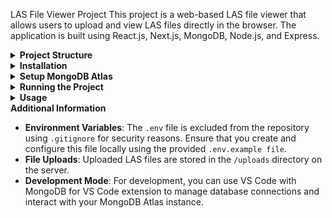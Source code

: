 LAS File Viewer Project
This project is a web-based LAS file viewer that allows users to upload and view LAS files directly in the browser. The application is built using React.js, Next.js, MongoDB, Node.js, and Express.

<details> <summary><strong>Project Structure</strong></summary>
bash
Copy code
/las-file-viewer
├── /client                # Frontend (Next.js)
│   ├── /pages
│   │   └── index.js       # Main page of the frontend
│   ├── /styles
│   │   └── globals.css    # Global CSS styles
│   ├── /public
│   │   └── /uploads       # Static file serving (for uploaded files)
│   └── .env.local         # Environment variables for React
├── /uploads               # Directory for storing uploaded files
├── server.js              # Backend server
├── .env                   # Environment variables for Node.js
├── .gitignore             # Git ignore file
└── README.md              # Project README
</details> <details> <summary><strong>Installation</strong></summary>
Clone the Repository:

bash
Copy code
git clone https://github.com/yourusername/las-file-viewer.git
cd las-file-viewer
Install Dependencies:

Navigate to the root directory and install backend dependencies:

bash
Copy code
npm install
Navigate to the /client directory and install frontend dependencies:

bash
Copy code
cd client
npm install
Create the uploads Folder:

In the root directory of the project, create a folder named uploads.
This folder will be used to store the LAS files uploaded through the application.
</details> <details> <summary><strong>Setup MongoDB Atlas</strong></summary>
Create a MongoDB Atlas Account:

Sign up at MongoDB Atlas.
Create a new cluster.
Set Up Your Database:

Create a new database in your cluster.
Create a new collection named lasfiles to store the uploaded LAS files.
Get Your MongoDB Connection String:

Navigate to your cluster in MongoDB Atlas.
Click on "Connect" and choose "Connect your application".
Copy the connection string provided.
Configure Environment Variables:

In the root directory of your project, you’ll find a file named .env.example.
Rename this file to .env and replace your-mongodb-connection-string-here with your actual MongoDB connection string:
plaintext
Copy code
MONGO_URI=your-mongodb-connection-string-here
Note: The .env file is included in .gitignore to ensure sensitive information is not exposed in the repository.

</details> <details> <summary><strong>Running the Project</strong></summary>

1. **Start the Backend Server**:

In the root directory, run the following command:
```bash
npm start
```
- The backend server will run on http://localhost:5000.

2. **Start the Frontend Server**:

- Navigate to the /client directory:
```bash
cd client
```
- Run the following command:
```bash
npm run dev
```
- The frontend will run on http://localhost:3000.

3. **Access the Application**:

Open your web browser and go to http://localhost:3000.
You can now upload LAS files and view them in the browser.
</details> 

<details> <summary><strong>Usage</strong></summary>

1. **Uploading LAS Files:**

- Click on the "Upload File" button.
- Select one or more LAS files from your computer.
- The uploaded files will be listed, and you can click on a file name to view its contents.

2. **Viewing LAS Files:**

- The selected LAS file will be displayed in the browser with the content formatted for easy viewing.

3. **Customization:**

- You can customize the background color, viewer styles, button colors, and other UI elements by modifying the `globals.css` file in the `/client/styles/ directory.`
</details> 

 <summary><strong>Additional Information</strong></summary>

 - **Environment Variables**: The `.env` file is excluded from the repository using `.gitignore` for security reasons. Ensure that you create and configure this file locally using the provided `.env.example file`.
- **File Uploads**: Uploaded LAS files are stored in the `/uploads` directory on the server.
- **Development Mode**: For development, you can use VS Code with MongoDB for VS Code extension to manage database connections and interact with your MongoDB Atlas instance.
